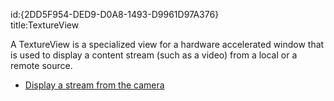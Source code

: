 id:{2DD5F954-DED9-D0A8-1493-D9961D97A376}  
title:TextureView  

A TextureView is a specialized view for a hardware accelerated window that is
used to display a content stream (such as a video) from a local or a remote
source.

-   [Display a stream from the camera](/recipes/android/other_ux/textureview/display_a_stream_from_the_camera)
